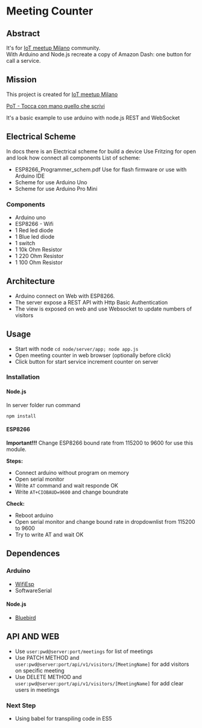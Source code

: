 # Meeting Counter

## Abstract
It's for [IoT meetup Milano](https://www.meetup.com/it-IT/IoT-Meetup-Milano/) community.  
With Arduino and Node.js recreate a copy of Amazon Dash: one button for call a service.

## Mission
This project is created for [IoT meetup Milano](https://www.meetup.com/it-IT/IoT-Meetup-Milano/)

[PoT - Tocca con mano quello che scrivi](https://www.meetup.com/it-IT/IoT-Meetup-Milano/events/240049140/)

It's a basic example to use arduino with node.js REST and WebSocket


## Electrical Scheme
In docs there is an Electrical scheme for build a device
Use Fritzing for open and look how connect all components
List of scheme:
* ESP8266_Programmer_schem.pdf Use for flash firmware or use with Arduino IDE
* Scheme for use Arduino Uno
* Scheme for use Arduino Pro Mini

### Components
* Arduino uno
* ESP8266 - Wifi
* 1 Red led diode
* 1 Blue led diode
* 1 switch
* 1 10k Ohm Resistor
* 1 220 Ohm Resistor
* 1 100 Ohm Resistor


## Architecture
* Arduino connect on Web with ESP8266. 
* The server expose a REST API with Http Basic Authentication
* The view is exposed on web and use Websocket to update numbers of visitors


## Usage

* Start with node ```cd node/server/app; node app.js```
* Open meeting counter in web browser (optionally before click)
* Click button for start service increment counter on server


### Installation

#### Node.js
In server folder run command

```npm install```

#### ESP8266
**Important!!!** Change ESP8266 bound rate from 115200 to 9600 for use this module.

**Steps:**
* Connect arduino without program on memory
* Open serial monitor
* Write ```AT``` command and wait responde OK
* Write ```AT+CIOBAUD=9600``` and change boundrate

**Check:**
* Reboot arduino
* Open serial monitor and change bound rate in dropdownlist from 115200 to 9600
* Try to write AT and wait OK

## Dependences

### Arduino
* [WifiEsp](https://github.com/bportaluri/WiFiEsp)
* SoftwareSerial

#### Node.js
* [Bluebird](http://bluebirdjs.com/docs/getting-started.html) 
## API AND WEB

* Use ```user:pwd@server:port/meetings``` for list of meetings
* Use PATCH METHOD and ```user:pwd@server:port/api/v1/visitors/[MeetingName]``` for add visitors on specific meeting
* Use DELETE METHOD and ```user:pwd@server:port/api/v1/visitors/[MeetingName]``` for add clear users in meetings

### Next Step

* Using babel for transpiling code in ES5